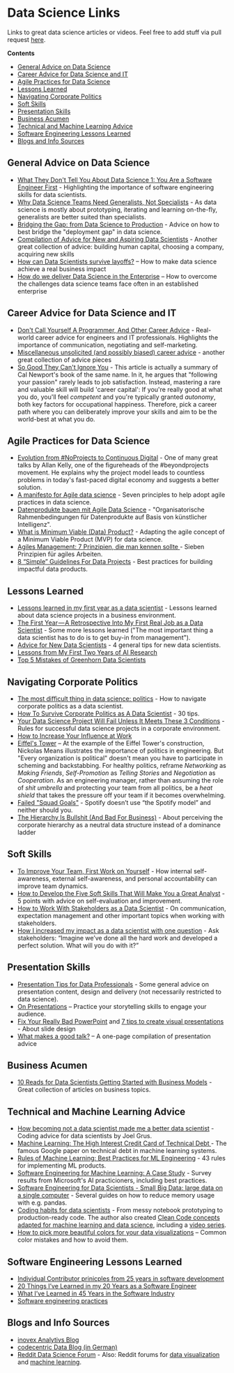 # Data Science Links

Links to great data science articles or videos. Feel free to add stuff via pull request [here](https://github.com/dhaitz/data-science-links).

**Contents**

- [General Advice on Data Science](#general-advice-on-data-science)
- [Career Advice for Data Science and IT](#career-advice-for-data-science-and-it)
- [Agile Practices for Data Science](#agile-practices-for-data-science)
- [Lessons Learned](#lessons-learned)
- [Navigating Corporate Politics](#navigating-corporate-politics)
- [Soft Skills](#soft-skills)
- [Presentation Skills](#presentation-skills)
- [Business Acumen](#business-acumen)
- [Technical and Machine Learning Advice](#technical-and-machine-learning-advice)
- [Software Engineering Lessons Learned](#software-engineering-lessons-learned)
- [Blogs and Info Sources](#blogs-and-info-sources)


## General Advice on Data Science
* [What They Don't Tell You About Data Science 1: You Are a Software Engineer First](http://nadbordrozd.github.io/blog/2017/12/05/what-they-dont-tell-you-about-data-science-1/) - Highlighting the importance of software engineering skills for data scientists.
* [Why Data Science Teams Need Generalists, Not Specialists](https://hbr.org/2019/03/why-data-science-teams-need-generalists-not-specialists) - As data science is mostly about prototyping, iterating and learning on-the-fly, generalists are better suited than specialists.
* [Bridging the Gap: from Data Science to Production](https://florianwilhelm.info/2018/07/bridging_the_gap_from_ds_to_prod/) - Advice on how to best bridge the "deployment gap" in data science.
* [Compilation of Advice for New and Aspiring Data Scientists](https://towardsdatascience.com/compilation-of-advice-for-new-and-aspiring-data-scientists-5ea75a3925c4) - Another great collection of advice: building human capital, choosing a company, acquiring new skills
* [How can Data Scientists survive layoffs?](https://peadarcoyle.com/2020/04/26/how-can-data-scientists-survive-layoffs/) – How to make data science achieve a real business impact 
* [How do we deliver Data Science in the Enterprise](https://peadarcoyle.com/2017/08/07/how-do-we-deliver-data-science-in-the-enterprise/) – How to overcome the challenges data science teams face often in an established enterprise


## Career Advice for Data Science and IT
* [Don't Call Yourself A Programmer, And Other Career Advice](https://www.kalzumeus.com/2011/10/28/dont-call-yourself-a-programmer/) - Real-world career advice for engineers and IT professionals. Highlights the importance of communication, negotiating and self-marketing.
* [Miscellaneous unsolicited (and possibly biased) career advice](https://erikbern.com/2019/09/12/misc-unsolicited-career-advice.html) - another great collection of advice pieces
* [So Good They Can't Ignore You](https://commoncog.com/blog/so-good-they-cant-ignore-you/) - This article is actually a summary of Cal Newport's book of the same name. In it, he argues that "following your passion" rarely leads to job satisfaction. Instead, mastering a rare and valuable skill will build 'career capital': If you're really good at what you do, you'll feel *competent* and you're typically granted *autonomy*, both key factors for occupational happiness. Therefore, pick a career path where you can deliberately improve your skills and aim to be the world-best at what you do.


## Agile Practices for Data Science
* [Evolution from #NoProjects to Continuous Digital](https://www.youtube.com/watch?v=eeK1-9QxLGE) - One of many great talks by Allan Kelly, one of the figureheads of the #beyondprojects movement. He explains why the project model leads to countless problems in today's fast-paced digital economy and suggests a better solution.
* [A manifesto for Agile data science](https://www.oreilly.com/ideas/a-manifesto-for-agile-data-science) - Seven principles to help adopt agile practices in data science.
* [Datenprodukte bauen mit Agile Data Science](https://www.inovex.de/fileadmin/files/Vortraege/2018/datenprodukte-bauen-mit-agile-data-science-tempich-29.06.2018.pdf) - "Organisatorische Rahmenbedingungen für Datenprodukte auf Basis von künstlicher Intelligenz".
* [What is Minimum Viable (Data) Product?](https://medium.com/idealo-tech-blog/what-is-minimum-viable-data-product-49269e338d85) - Adapting the agile concept of a Minimum Viable Product (MVP) for data science.
* [Agiles Management: 7 Prinzipien, die man kennen sollte ](https://strato.de/blog/agiles-management/) - Sieben Prinzipien für agiles Arbeiten.
* [8 “Simple” Guidelines For Data Projects](https://builttoadapt.io/8-simple-guidelines-for-data-projects-859a1a738ffc) - Best practices for building impactful data products.


## Lessons Learned
* [Lessons learned in my first year as a data scientist](http://tommyblanchard.com/lessons-learned-in-my-first-year-as-a-data-scientist) - Lessons learned about data science projects in a business environment.
* [The First Year — A Retrospective Into My First Real Job as a Data Scientist](https://medium.com/@benjaminjiang/the-first-year-a-retrospect-into-my-first-real-job-as-a-data-scientist-d74c3179b461) - Some more lessons learned ("The most important thing a data scientist has to do is to get buy-in from management").
* [Advice for New Data Scientists](https://medium.com/airbnb-engineering/new-data-scientists-tips-for-success-5f898b6a33f3) - 4 general tips for new data scientists.
* [Lessons from My First Two Years of AI Research](http://web.mit.edu/tslvr/www/lessons_two_years.html)
* [Top 5 Mistakes of Greenhorn Data Scientists](https://towardsdatascience.com/top-5-mistakes-of-greenhorn-data-scientists-90fa26201d51)


## Navigating Corporate Politics
* [The most difficult thing in data science: politics](https://www.rdisorder.eu/2017/09/13/most-difficult-thing-data-science-politics/) - How to navigate corporate politics as a data scientist.
* [How To Survive Corporate Politics as A Data Scientist](https://towardsdatascience.com/how-to-survive-corporate-politics-as-a-data-scientist-ba914fac2471) - 30 tips.
* [Your Data Science Project Will Fail Unless It Meets These 3 Conditions](https://towardsdatascience.com/3-conditions-for-data-science-project-success-e31d3a798ec2) - Rules for successful data science projects in a corporate environment.
* [How to Increase Your Influence at Work](https://hbr.org/2018/02/how-to-increase-your-influence-at-work) 
* [Eiffel's Tower](https://www.youtube.com/watch?v=dLPi4lfk8is) – At the example of the Eiffel Tower's construction, Nickolas Means illustrates the importance of politics in engineering. But "Every organization is political" doesn't mean you have to participate in scheming and backstabbing. For healthy politics, reframe *Networking* as *Making Friends*, *Self-Promotion* as *Telling Stories* and  *Negotiation* as *Cooperation*. As an engineering manager, rather than assuming the role of *shit umbrella* and protecting your team from all politics, be a *heat shield* that takes the pressure off your team if it becomes overwhelming.
* [Failed "Squad Goals"](https://www.jeremiahlee.com/posts/failed-squad-goals/) - Spotify doesn’t use “the Spotify model” and neither should you.
* [The Hierarchy Is Bullshit (And Bad For Business)](https://charity.wtf/2022/09/23/the-hierarchy-is-bullshit-and-bad-for-business/) - About perceiving the corporate hierarchy as a neutral data structure instead of a dominance ladder

## Soft Skills
* [To Improve Your Team, First Work on Yourself](https://hbr.org/2019/01/to-improve-your-team-first-work-on-yourself) -
How internal self-awareness, external self-awareness, and personal accountability can improve team dynamics.
* [How to Develop the Five Soft Skills That Will Make You a Great Analyst](https://mode.com/blog/how-to-develop-the-five-soft-skills-that-will-make-you-a-great-analyst) - 5 points with advice on self-evaluation and improvement.
* [How to Work With Stakeholders as a Data Scientist](https://towardsdatascience.com/how-to-work-with-stakeholders-as-a-data-scientist-13a1769c8152) - On communication, expectation management and other important topics when working with stakeholders.
* [How I increased my impact as a data scientist with one question](https://towardsdatascience.com/how-i-increased-my-impact-as-a-data-scientist-with-one-question-d0417a1b10cb) - Ask stakeholders: “Imagine we’ve done all the hard work and developed a perfect solution. What will you do with it?”


## Presentation Skills
* [Presentation Tips for Data Professionals](https://data36.com/presentation-tips-for-data-professionals/) - Some general advice on presentation content, design and delivery (not necessarily restricted to data science).
* [On Presentations](https://www.beautiful.ai/player/-LiSV45O9K1sE8uv5oMj/On-Presentations) – Practice your storytelling skills to engage your audience.
* [Fix Your Really Bad PowerPoint](https://www.slideshare.net/slidecomet/fix-your-really-bad-powerpoint-slidecomet-based-on-an-ebook-by-sethgodin) and [7 tips to create visual presentations](https://www.slideshare.net/EmilandDC/7-tips-to-create-visual-presentations/42-TIPSTools) - About slide design
* [What makes a good talk?](http://www.neurotheory.ox.ac.uk/~timv/pub/TalkTips.pdf) – A one-page compilation of presentation advice


## Business Acumen
* [10 Reads for Data Scientists Getting Started with Business Models](https://www.conordewey.com/posts/2019/5/17/10-reads-for-data-scientists-getting-started-with-business-models) - Great collection of articles on business topics.


## Technical and Machine Learning Advice
* [How becoming not a data scientist made me a better data scientist](https://docs.google.com/presentation/d/1jk-qrVKCb0-P9P4BVzH75gcVhp5Dy5n1CP_gKnHMNY0/edit#slide=id.p) - Coding advice for data scientists by Joel Grus.
* [Machine Learning: The High Interest Credit Card of Technical Debt ](https://ai.google/research/pubs/pub43146) - The famous Google paper on technical debt in machine learning systems.
* [Rules of Machine Learning: Best Practices for ML Engineering](http://martin.zinkevich.org/rules_of_ml/rules_of_ml.pdf) - 43 rules for implementing ML products.
* [Software Engineering for Machine Learning: A Case Study](https://www.microsoft.com/en-us/research/publication/software-engineering-for-machine-learning-a-case-study/) - Survey results from Microsoft's AI practicioners, including best practices.
* [Software Engineering for Data Scientists - Small Big Data: large data on a single computer](https://pythonspeed.com/datascience) - Several guides on how to reduce memory usage with e.g. pandas.
* [Coding habits for data scientists](https://www.thoughtworks.com/insights/blog/coding-habits-data-scientists) - From messy notebook prototyping to production-ready code. The author also created [Clean Code concepts adapted for machine learning and data science](https://github.com/davified/clean-code-ml), including a [video series](https://www.youtube.com/watch?v=Edn6XxWmtEs&list=PLO9pkowc_99ZhP2yuPU8WCfFNYEx2IkwR&index=2).
* [How to pick more beautiful colors for your data visualizations](https://blog.datawrapper.de/beautifulcolors/) – Common color mistakes and how to avoid them.


## Software Engineering Lessons Learned
* [Individual Contributor prinicples from 25 years in software development](https://github.com/threddyrex/docs/blob/main/career-principles.md)
* [20 Things I’ve Learned in my 20 Years as a Software Engineer](https://www.simplethread.com/20-things-ive-learned-in-my-20-years-as-a-software-engineer/)
* [What I’ve Learned in 45 Years in the Software Industry](https://www.bti360.com/what-ive-learned-in-45-years-in-the-software-industry/)
* [Software engineering practices](https://simonwillison.net/2022/Oct/1/software-engineering-practices)


## Blogs and Info Sources
* [inovex Analytivs Blog](https://www.inovex.de/blog/category/analytics/)
* [codecentric Data Blog (in German)](https://blog.codecentric.de/category/data/)
* [Reddit Data Science Forum](https://reddit.com/r/datascience/) - Also: Reddit forums for [data visualization](https://reddit.com/r/dataisbeautiful/) and [machine learning](https://reddit.com/r/MachineLearning/).
